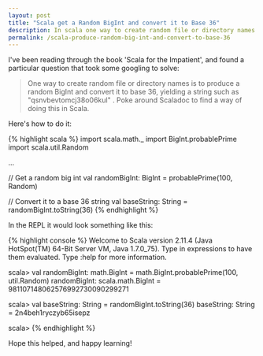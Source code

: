 ```yaml
---
layout: post
title: "Scala get a Random BigInt and convert it to Base 36"
description: In scala one way to create random file or directory names is to produce a random BigInt and convert it to base 36, yielding a string such as "qsnvbevtomcj38o06kul". Here's how to do this in Scala.
permalink: /scala-produce-random-big-int-and-convert-to-base-36
---
```


I've been reading through the book 'Scala for the Impatient', and found a particular question that took some googling to solve:

>One way to create random file or directory names is to produce a random BigInt and convert it to base 36, yielding a string such as "qsnvbevtomcj38o06kul" . Poke around Scaladoc to find a way of doing this in Scala.

Here's how to do it:

{% highlight scala %}
import scala.math._
import BigInt.probablePrime
import scala.util.Random

...

// Get a random big int
val randomBigInt: BigInt = probablePrime(100, Random)

// Convert it to a base 36 string
val baseString: String = randomBigInt.toString(36)
{% endhighlight %}

In the REPL it would look something like this:

{% highlight console %}
Welcome to Scala version 2.11.4 (Java HotSpot(TM) 64-Bit Server VM, Java 1.7.0_75).
Type in expressions to have them evaluated.
Type :help for more information.

scala> val randomBigInt: math.BigInt = math.BigInt.probablePrime(100, util.Random)
randomBigInt: scala.math.BigInt = 981107148062576992730090299271

scala> val baseString: String = randomBigInt.toString(36)
baseString: String = 2n4beh1ryczyb65isepz

scala>
{% endhighlight %}

Hope this helped, and happy learning!
